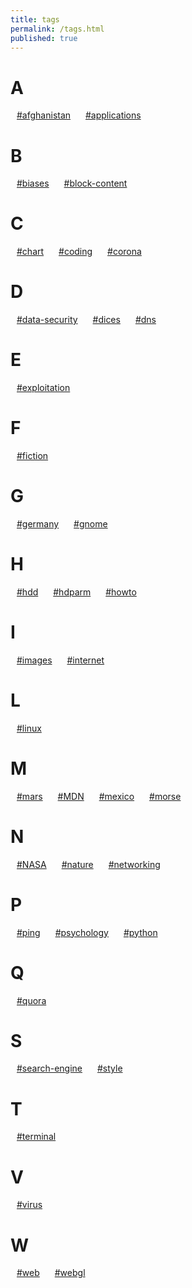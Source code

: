 ```yaml
---
title: tags
permalink: /tags.html
published: true
---
```

<h1>A</h1><div class="flex-row; vam;" style="flex-wrap: wrap;"><a href="/tag/afghanistan.html" style="margin: 0 10px;">#afghanistan</a>
<a href="/tag/applications.html" style="margin: 0 10px;">#applications</a>
</div>
<h1>B</h1><div class="flex-row; vam;" style="flex-wrap: wrap;"><a href="/tag/biases.html" style="margin: 0 10px;">#biases</a>
<a href="/tag/block-content.html" style="margin: 0 10px;">#block-content</a>
</div>
<h1>C</h1><div class="flex-row; vam;" style="flex-wrap: wrap;"><a href="/tag/chart.html" style="margin: 0 10px;">#chart</a>
<a href="/tag/coding.html" style="margin: 0 10px;">#coding</a>
<a href="/tag/corona.html" style="margin: 0 10px;">#corona</a>
</div>
<h1>D</h1><div class="flex-row; vam;" style="flex-wrap: wrap;"><a href="/tag/data-security.html" style="margin: 0 10px;">#data-security</a>
<a href="/tag/dices.html" style="margin: 0 10px;">#dices</a>
<a href="/tag/dns.html" style="margin: 0 10px;">#dns</a>
</div>
<h1>E</h1><div class="flex-row; vam;" style="flex-wrap: wrap;"><a href="/tag/exploitation.html" style="margin: 0 10px;">#exploitation</a>
</div>
<h1>F</h1><div class="flex-row; vam;" style="flex-wrap: wrap;"><a href="/tag/fiction.html" style="margin: 0 10px;">#fiction</a>
</div>
<h1>G</h1><div class="flex-row; vam;" style="flex-wrap: wrap;"><a href="/tag/germany.html" style="margin: 0 10px;">#germany</a>
<a href="/tag/gnome.html" style="margin: 0 10px;">#gnome</a>
</div>
<h1>H</h1><div class="flex-row; vam;" style="flex-wrap: wrap;"><a href="/tag/hdd.html" style="margin: 0 10px;">#hdd</a>
<a href="/tag/hdparm.html" style="margin: 0 10px;">#hdparm</a>
<a href="/tag/howto.html" style="margin: 0 10px;">#howto</a>
</div>
<h1>I</h1><div class="flex-row; vam;" style="flex-wrap: wrap;"><a href="/tag/images.html" style="margin: 0 10px;">#images</a>
<a href="/tag/internet.html" style="margin: 0 10px;">#internet</a>
</div>
<h1>L</h1><div class="flex-row; vam;" style="flex-wrap: wrap;"><a href="/tag/linux.html" style="margin: 0 10px;">#linux</a>
</div>
<h1>M</h1><div class="flex-row; vam;" style="flex-wrap: wrap;"><a href="/tag/mars.html" style="margin: 0 10px;">#mars</a>
<a href="/tag/MDN.html" style="margin: 0 10px;">#MDN</a>
<a href="/tag/mexico.html" style="margin: 0 10px;">#mexico</a>
<a href="/tag/morse.html" style="margin: 0 10px;">#morse</a>
</div>
<h1>N</h1><div class="flex-row; vam;" style="flex-wrap: wrap;"><a href="/tag/NASA.html" style="margin: 0 10px;">#NASA</a>
<a href="/tag/nature.html" style="margin: 0 10px;">#nature</a>
<a href="/tag/networking.html" style="margin: 0 10px;">#networking</a>
</div>
<h1>P</h1><div class="flex-row; vam;" style="flex-wrap: wrap;"><a href="/tag/ping.html" style="margin: 0 10px;">#ping</a>
<a href="/tag/psychology.html" style="margin: 0 10px;">#psychology</a>
<a href="/tag/python.html" style="margin: 0 10px;">#python</a>
</div>
<h1>Q</h1><div class="flex-row; vam;" style="flex-wrap: wrap;"><a href="/tag/quora.html" style="margin: 0 10px;">#quora</a>
</div>
<h1>S</h1><div class="flex-row; vam;" style="flex-wrap: wrap;"><a href="/tag/search-engine.html" style="margin: 0 10px;">#search-engine</a>
<a href="/tag/style.html" style="margin: 0 10px;">#style</a>
</div>
<h1>T</h1><div class="flex-row; vam;" style="flex-wrap: wrap;"><a href="/tag/terminal.html" style="margin: 0 10px;">#terminal</a>
</div>
<h1>V</h1><div class="flex-row; vam;" style="flex-wrap: wrap;"><a href="/tag/virus.html" style="margin: 0 10px;">#virus</a>
</div>
<h1>W</h1><div class="flex-row; vam;" style="flex-wrap: wrap;"><a href="/tag/web.html" style="margin: 0 10px;">#web</a>
<a href="/tag/webgl.html" style="margin: 0 10px;">#webgl</a>
</div>
